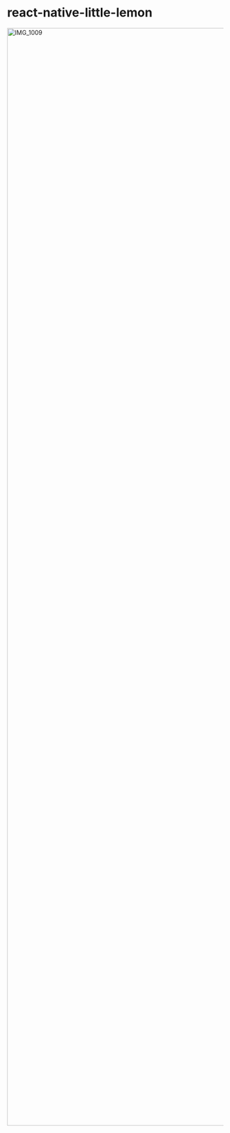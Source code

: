 ﻿# react-native-little-lemon

<img width="1179" height="2556" alt="IMG_1009" src="https://github.com/user-attachments/assets/1cda0065-19c9-4cdb-8570-f6900532b61d" />
